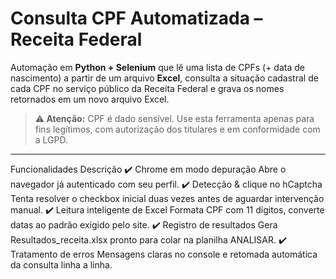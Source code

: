 # Consulta CPF Automatizada – Receita Federal  
Automação em **Python + Selenium** que lê uma lista de CPFs (+ data de nascimento) a partir de um arquivo **Excel**, consulta a situação cadastral de cada CPF no serviço público da Receita Federal e grava os nomes retornados em um novo arquivo Excel.

> **⚠️ Atenção:** CPF é dado sensível. Use esta ferramenta apenas para fins legítimos, com autorização dos titulares e em conformidade com a LGPD.

---

Funcionalidades
Descrição
✔️ Chrome em modo depuração	Abre o navegador já autenticado com seu perfil.
✔️ Detecção & clique no hCaptcha	Tenta resolver o checkbox inicial duas vezes antes de aguardar intervenção manual.
✔️ Leitura inteligente de Excel	Formata CPF com 11 dígitos, converte datas ao padrão exigido pelo site.
✔️ Registro de resultados	Gera Resultados_receita.xlsx pronto para colar na planilha ANALISAR.
✔️ Tratamento de erros	Mensagens claras no console e retomada automática da consulta linha a linha.
